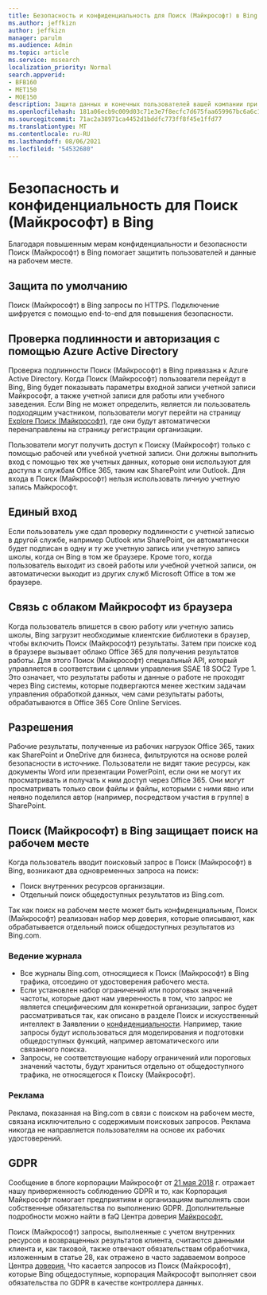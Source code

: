 ```yaml
---
title: Безопасность и конфиденциальность для Поиск (Майкрософт) в Bing
ms.author: jeffkizn
author: jeffkizn
manager: parulm
ms.audience: Admin
ms.topic: article
ms.service: mssearch
localization_priority: Normal
search.appverid:
- BFB160
- MET150
- MOE150
description: Защита данных и конечных пользователей вашей компании при предоставлении сведений уполномоченным пользователям с Поиск (Майкрософт) в Bing
ms.openlocfilehash: 181a06ecb9c009d03c71e3e7f8ecfc7d675faa659967bc6a6c1560513a45a5ac
ms.sourcegitcommit: 71ac2a38971ca4452d1bddfc773ff8f45e1ffd77
ms.translationtype: MT
ms.contentlocale: ru-RU
ms.lasthandoff: 08/06/2021
ms.locfileid: "54532680"
---
```

# <a name="security-and-privacy-for-microsoft-search-in-bing"></a>Безопасность и конфиденциальность для Поиск (Майкрософт) в Bing

Благодаря повышенным мерам конфиденциальности и безопасности Поиск (Майкрософт) в Bing помогает защитить пользователей и данные на рабочем месте.

## <a name="secure-by-default"></a>Защита по умолчанию

Поиск (Майкрософт) в Bing запросы по HTTPS. Подключение шифруется с помощью end-to-end для повышения безопасности.
  
## <a name="authentication-and-authorization-with-azure-active-directory"></a>Проверка подлинности и авторизация с помощью Azure Active Directory

Проверка подлинности Поиск (Майкрософт) в Bing привязана к Azure Active Directory. Когда Поиск (Майкрософт) пользователи перейдут в Bing, Bing будет показывать параметры входной записи учетной записи Майкрософт, а также учетной записи для работы или учебного заведения. Если Bing не может определить, является ли пользователь подходящим участником, пользователи могут перейти на страницу [Explore Поиск (Майкрософт),](https://www.bing.com/business/explore) где они будут автоматически перенаправлены на страницу регистрации организации.

Пользователи могут получить доступ к Поиску (Майкрософт) только с помощью рабочей или учебной учетной записи. Они должны выполнить вход с помощью тех же учетных данных, которые они используют для доступа к службам Office 365, таким как SharePoint или Outlook. Для входа в Поиск (Майкрософт) нельзя использовать личную учетную запись Майкрософт.

## <a name="single-sign-on"></a>Единый вход

Если пользователь уже сдал проверку подлинности с учетной записью в другой службе, например Outlook или SharePoint, он автоматически будет подписан в одну и ту же учетную запись или учетную запись школы, когда он Bing в том же браузере. Кроме того, когда пользователь выходит из своей работы или учебной учетной записи, он автоматически выходит из других служб Microsoft Office в том же браузере.
  
## <a name="communicates-with-the-microsoft-cloud-from-the-browser"></a>Связь с облаком Майкрософт из браузера

Когда пользователь впишется в свою работу или учетную запись школы, Bing загрузит необходимые клиентские библиотеки в браузер, чтобы включить Поиск (Майкрософт) результаты. Затем при поиске код в браузере вызывает облако Office 365 для получения результатов работы. Для этого Поиск (Майкрософт) специальный API, который управляется в соответствии с целями управления SSAE 18 SOC2 Type 1. Это означает, что результаты работы и данные о работе не проходят через Bing системы, которые подвергаются менее жестким задачам управления обработкой данных, чем сами результаты работы, обрабатываются в Office 365 Core Online Services.
  
## <a name="permissions"></a>Разрешения

Рабочие результаты, полученные из рабочих нагрузок Office 365, таких как SharePoint и OneDrive для бизнеса, фильтруются на основе ролей безопасности в источнике. Пользователи не видят такие ресурсы, как документы Word или презентации PowerPoint, если они не могут их просматривать и получать к ним доступ через Office 365. Они могут просматривать только свои файлы и файлы, которыми с ними явно или неявно поделился автор (например, посредством участия в группе) в SharePoint.

## <a name="microsoft-search-in-bing-protects-workplace-searches"></a>Поиск (Майкрософт) в Bing защищает поиск на рабочем месте

Когда пользователь вводит поисковый запрос в Поиск (Майкрософт) в Bing, возникают два одновременных запроса на поиск:

- Поиск внутренних ресурсов организации.
- Отдельный поиск общедоступных результатов из Bing.com.

Так как поиск на рабочем месте может быть конфиденциальным, Поиск (Майкрософт) реализован набор мер доверия, которые описывают, как обрабатывается отдельный поиск общедоступных результатов из Bing.com.

### <a name="logging"></a>Ведение журнала

- Все журналы Bing.com, относящиеся к Поиск (Майкрософт) в Bing трафика, отсоедино от удостоверения рабочего места.
- Если установлен набор ограничений или пороговых значений частоты, которые дают нам уверенность в том, что запрос не является специфическим для конкретной организации, запрос будет рассматриваться так, как описано в разделе Поиск и искусственный интеллект в Заявлении о [конфиденциальности](https://privacy.microsoft.com/privacystatement). Например, такие запросы будут использоваться для моделирования и подготовки общедоступных функций, например автоматического или связанного поиска.
- Запросы, не соответствующие набору ограничений или пороговых значений частоты, будут храниться отдельно от общедоступного трафика, не относящегося к Поиску (Майкрософт).

### <a name="advertising"></a>Реклама

Реклама, показанная на Bing.com в связи с поиском на рабочем месте, связана исключительно с содержимым поисковых запросов. Реклама никогда не направляется пользователям на основе их рабочих удостоверений.

## <a name="gdpr"></a>GDPR

Сообщение в блоге корпорации Майкрософт от [21 мая 2018](https://blogs.microsoft.com/on-the-issues/2018/05/21/microsofts-commitment-to-gdpr-privacy-and-putting-customers-in-control-of-their-own-data/) г. отражает нашу приверженность соблюдению GDPR и то, как Корпорация Майкрософт помогает предприятиям и организациям выполнять свои собственные обязательства по выполнению GDPR. Дополнительные подробности можно найти в faQ Центра доверия [Майкрософт.](https://www.microsoft.com/trustcenter/privacy/gdpr/gdpr-faqs)

Поиск (Майкрософт) запросы, выполненные с учетом внутренних ресурсов и возвращенных результатов клиента, считаются данными клиента и, как таковой, также отвечают обязательствам обработчика, изложенным в статье 28, как отражено в часто задаваемом вопросе Центра [доверия.](https://www.microsoft.com/trustcenter/privacy/gdpr/gdpr-faqs) Что касается запросов из Поиск (Майкрософт), которые Bing общедоступные, корпорация Майкрософт выполняет свои обязательства по GDPR в качестве контроллера данных.

